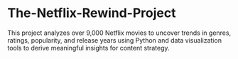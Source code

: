 # The-Netflix-Rewind-Project
This project analyzes over 9,000 Netflix movies to uncover trends in genres, ratings, popularity, and release years using Python and data visualization tools to derive meaningful insights for content strategy.
